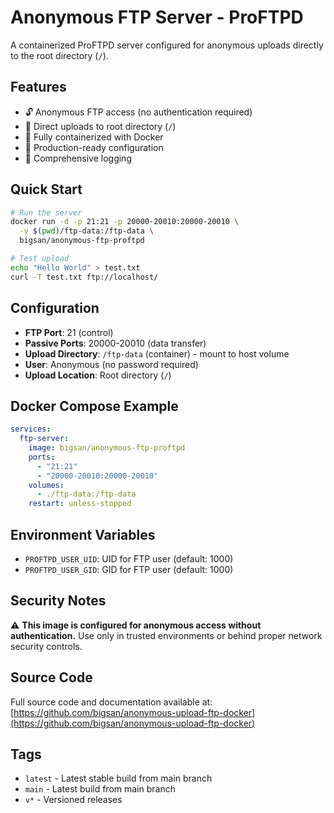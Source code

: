 # Anonymous FTP Server - ProFTPD

A containerized ProFTPD server configured for anonymous uploads directly to the root directory (`/`).

## Features

- 🔓 Anonymous FTP access (no authentication required)
- 📁 Direct uploads to root directory (`/`)
- 🐳 Fully containerized with Docker
- 🔧 Production-ready configuration
- 📝 Comprehensive logging

## Quick Start

```bash
# Run the server
docker run -d -p 21:21 -p 20000-20010:20000-20010 \
  -v $(pwd)/ftp-data:/ftp-data \
  bigsan/anonymous-ftp-proftpd

# Test upload
echo "Hello World" > test.txt
curl -T test.txt ftp://localhost/
```

## Configuration

- **FTP Port**: 21 (control)
- **Passive Ports**: 20000-20010 (data transfer)
- **Upload Directory**: `/ftp-data` (container) - mount to host volume
- **User**: Anonymous (no password required)
- **Upload Location**: Root directory (`/`)

## Docker Compose Example

```yaml
services:
  ftp-server:
    image: bigsan/anonymous-ftp-proftpd
    ports:
      - "21:21"
      - "20000-20010:20000-20010"
    volumes:
      - ./ftp-data:/ftp-data
    restart: unless-stopped
```

## Environment Variables

- `PROFTPD_USER_UID`: UID for FTP user (default: 1000)
- `PROFTPD_USER_GID`: GID for FTP user (default: 1000)

## Security Notes

⚠️ **This image is configured for anonymous access without authentication.** 
Use only in trusted environments or behind proper network security controls.

## Source Code

Full source code and documentation available at: 
[https://github.com/bigsan/anonymous-upload-ftp-docker](https://github.com/bigsan/anonymous-upload-ftp-docker)

## Tags

- `latest` - Latest stable build from main branch
- `main` - Latest build from main branch
- `v*` - Versioned releases